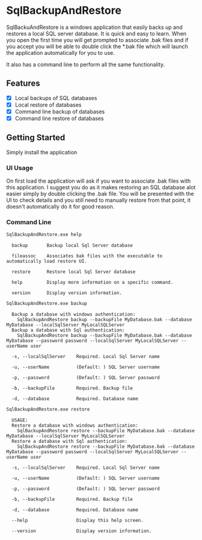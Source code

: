 # SqlBackupAndRestore

SqlBackuAndRestore is a windows application that easily backs up and restores a local SQL server database. It is quick and easy to learn. When you open the first time you will get prompted to associate .bak files and if you accept you will be able to double click the *.bak file which will launch the application automatically for you to use.

It also has a command line to perform all the same functionality.

## Features
- [x] Local backups of SQL databases
- [x] Local restore of databases
- [x] Command line backup of databases
- [x] Command line restore of databases

## Getting Started

Simply install the application

### UI Usage

On first load the application will ask if you want to associate .bak files with this application. I suggest you do as it makes restoring an SQL database alot easier simply by double clicking the .bak file. You will be presented with the UI to check details and you still need to manually restore from that point, it doesn't automatically do it for good reason.

### Command Line

```cmd
SqlBackupAndRestore.exe help
```

```text
  backup       Backup local Sql Server database

  fileassoc    Associates bak files with the executable to automatically load restore UI.

  restore      Restore local Sql Server database

  help         Display more information on a specific command.

  version      Display version information.
```

```cmd
SqlBackupAndRestore.exe backup
```

```text
  Backup a database with windows authentication:
    SqlBackupAndRestore backup --backupFile MyDatabase.bak --database MyDatabase --localSqlServer MyLocalSQLServer
  Backup a database with Sql authentication:
    SqlBackupAndRestore backup --backupFile MyDatabase.bak --database MyDatabase --password password --localSqlServer MyLocalSQLServer --userName user

  -s, --localSqlServer    Required. Local Sql Server name

  -u, --userName          (Default: ) SQL Server username

  -p, --password          (Default: ) SQL Server password

  -b, --backupFile        Required. Backup file

  -d, --database          Required. Database name
```


```cmd
SqlBackupAndRestore.exe restore
```

```text
  USAGE:
  Restore a database with windows authentication:
    SqlBackupAndRestore restore --backupFile MyDatabase.bak --database MyDatabase --localSqlServer MyLocalSQLServer
  Restore a database with Sql authentication:
    SqlBackupAndRestore restore --backupFile MyDatabase.bak --database MyDatabase --password password --localSqlServer MyLocalSQLServer --userName user

  -s, --localSqlServer    Required. Local Sql Server name

  -u, --userName          (Default: ) SQL Server username

  -p, --password          (Default: ) SQL Server password

  -b, --backupFile        Required. Backup file

  -d, --database          Required. Database name

  --help                  Display this help screen.

  --version               Display version information.
```

